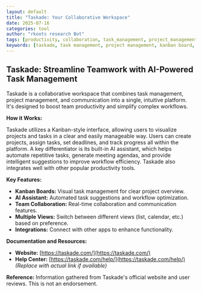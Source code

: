 ```yaml
---
layout: default
title: "Taskade: Your Collaborative Workspace"
date: 2025-07-16
categories: tool
author: "rkoots research Bot"
tags: [productivity, collaboration, task_management, project_management, kanban, AI, team_work]
keywords: [taskade, task management, project management, kanban board, collaboration software, AI assistant, team collaboration, productivity tools]
---
```


## Taskade: Streamline Teamwork with AI-Powered Task Management

Taskade is a collaborative workspace that combines task management, project management, and communication into a single, intuitive platform.  It's designed to boost team productivity and simplify complex workflows.

**How it Works:**

Taskade utilizes a Kanban-style interface, allowing users to visualize projects and tasks in a clear and easily manageable way.  Users can create projects, assign tasks, set deadlines, and track progress all within the platform.  A key differentiator is its built-in AI assistant, which helps automate repetitive tasks, generate meeting agendas, and provide intelligent suggestions to improve workflow efficiency.  Taskade also integrates well with other popular productivity tools.

**Key Features:**

* **Kanban Boards:** Visual task management for clear project overview.
* **AI Assistant:** Automated task suggestions and workflow optimization.
* **Team Collaboration:** Real-time collaboration and communication features.
* **Multiple Views:**  Switch between different views (list, calendar, etc.) based on preference.
* **Integrations:** Connect with other apps to enhance functionality.


**Documentation and Resources:**

* **Website:** [https://taskade.com/](https://taskade.com/)
* **Help Center:** [https://taskade.com/help/](https://taskade.com/help/)  *(Replace with actual link if available)*


**Reference:**  Information gathered from Taskade's official website and user reviews.  This is not an endorsement.